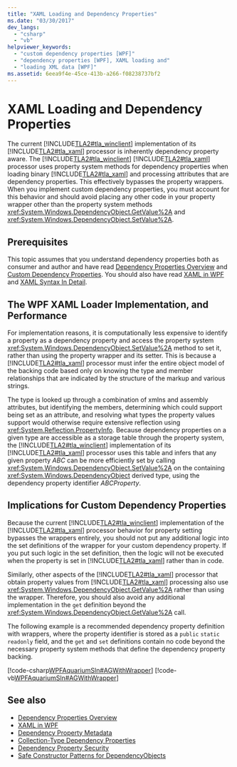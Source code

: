 ```yaml
---
title: "XAML Loading and Dependency Properties"
ms.date: "03/30/2017"
dev_langs: 
  - "csharp"
  - "vb"
helpviewer_keywords: 
  - "custom dependency properties [WPF]"
  - "dependency properties [WPF], XAML loading and"
  - "loading XML data [WPF]"
ms.assetid: 6eea9f4e-45ce-413b-a266-f08238737bf2
---
```

# XAML Loading and Dependency Properties
The current [!INCLUDE[TLA2#tla_winclient](../../../includes/tla2sharptla-winclient-md.md)] implementation of its [!INCLUDE[TLA2#tla_xaml](../../../includes/tla2sharptla-xaml-md.md)] processor is inherently dependency property aware. The [!INCLUDE[TLA2#tla_winclient](../../../includes/tla2sharptla-winclient-md.md)] [!INCLUDE[TLA2#tla_xaml](../../../includes/tla2sharptla-xaml-md.md)] processor uses property system methods for dependency properties when loading binary [!INCLUDE[TLA2#tla_xaml](../../../includes/tla2sharptla-xaml-md.md)] and processing attributes that are dependency properties. This effectively bypasses the property wrappers. When you implement custom dependency properties, you must account for this behavior and should avoid placing any other code in your property wrapper other than the property system methods <xref:System.Windows.DependencyObject.GetValue%2A> and <xref:System.Windows.DependencyObject.SetValue%2A>.  

<a name="prerequisites"></a>
## Prerequisites  
 This topic assumes that you understand dependency properties both as consumer and author and have read [Dependency Properties Overview](dependency-properties-overview.md) and [Custom Dependency Properties](custom-dependency-properties.md). You should also have read [XAML in WPF](xaml-in-wpf.md) and [XAML Syntax In Detail](xaml-syntax-in-detail.md).  
  
<a name="implementation"></a>
## The WPF XAML Loader Implementation, and Performance  
 For implementation reasons, it is computationally less expensive to identify a property as a dependency property and access the property system <xref:System.Windows.DependencyObject.SetValue%2A> method to set it, rather than using the property wrapper and its setter. This is because a [!INCLUDE[TLA2#tla_xaml](../../../includes/tla2sharptla-xaml-md.md)] processor must infer the entire object model of the backing code based only on knowing the type and member relationships that are indicated by the structure of the markup and various strings.  
  
 The type is looked up through a combination of xmlns and assembly attributes, but identifying the members, determining which could support being set as an attribute, and resolving what types the property values support would otherwise require extensive reflection using <xref:System.Reflection.PropertyInfo>. Because dependency properties on a given type are accessible as a storage table through the property system, the [!INCLUDE[TLA2#tla_winclient](../../../includes/tla2sharptla-winclient-md.md)] implementation of its [!INCLUDE[TLA2#tla_xaml](../../../includes/tla2sharptla-xaml-md.md)] processor uses this table and infers that any given property *ABC* can be more efficiently set by calling <xref:System.Windows.DependencyObject.SetValue%2A> on the containing <xref:System.Windows.DependencyObject> derived type, using the dependency property identifier *ABCProperty*.  
  
<a name="implications"></a>
## Implications for Custom Dependency Properties  
 Because the current [!INCLUDE[TLA2#tla_winclient](../../../includes/tla2sharptla-winclient-md.md)] implementation of the [!INCLUDE[TLA2#tla_xaml](../../../includes/tla2sharptla-xaml-md.md)] processor behavior for property setting bypasses the wrappers entirely, you should not put any additional logic into the set definitions of the wrapper for your custom dependency property. If you put such logic in the set definition, then the logic will not be executed when the property is set in [!INCLUDE[TLA2#tla_xaml](../../../includes/tla2sharptla-xaml-md.md)] rather than in code.  
  
 Similarly, other aspects of the [!INCLUDE[TLA2#tla_xaml](../../../includes/tla2sharptla-xaml-md.md)] processor that obtain property values from [!INCLUDE[TLA2#tla_xaml](../../../includes/tla2sharptla-xaml-md.md)] processing also use <xref:System.Windows.DependencyObject.GetValue%2A> rather than using the wrapper. Therefore, you should also avoid any additional implementation in the `get` definition beyond the <xref:System.Windows.DependencyObject.GetValue%2A> call.  
  
 The following example is a recommended dependency property definition with wrappers, where the property identifier is stored as a `public` `static` `readonly` field, and the `get` and `set` definitions contain no code beyond the necessary property system methods that define the dependency property backing.  
  
 [!code-csharp[WPFAquariumSln#AGWithWrapper](~/samples/snippets/csharp/VS_Snippets_Wpf/WPFAquariumSln/CSharp/WPFAquariumObjects/Class1.cs#agwithwrapper)]
 [!code-vb[WPFAquariumSln#AGWithWrapper](~/samples/snippets/visualbasic/VS_Snippets_Wpf/WPFAquariumSln/visualbasic/wpfaquariumobjects/class1.vb#agwithwrapper)]  
  
## See also

- [Dependency Properties Overview](dependency-properties-overview.md)
- [XAML in WPF](xaml-in-wpf.md)
- [Dependency Property Metadata](dependency-property-metadata.md)
- [Collection-Type Dependency Properties](collection-type-dependency-properties.md)
- [Dependency Property Security](dependency-property-security.md)
- [Safe Constructor Patterns for DependencyObjects](safe-constructor-patterns-for-dependencyobjects.md)
